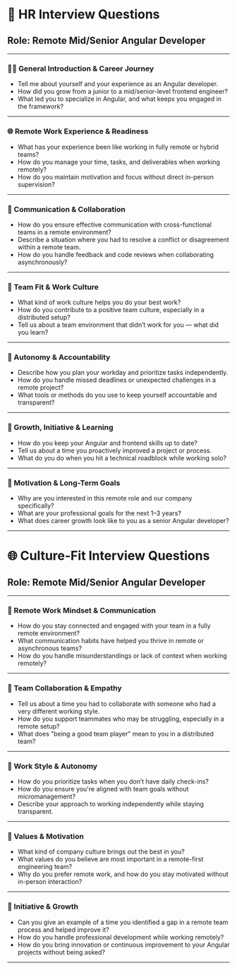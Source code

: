 # 💼 HR Interview Questions

## Role: Remote Mid/Senior Angular Developer

---

### 🧑‍💬 General Introduction & Career Journey

- Tell me about yourself and your experience as an Angular developer.
- How did you grow from a junior to a mid/senior-level frontend engineer?
- What led you to specialize in Angular, and what keeps you engaged in the framework?

---

### 🌐 Remote Work Experience & Readiness

- What has your experience been like working in fully remote or hybrid teams?
- How do you manage your time, tasks, and deliverables when working remotely?
- How do you maintain motivation and focus without direct in-person supervision?

---

### 💬 Communication & Collaboration

- How do you ensure effective communication with cross-functional teams in a remote environment?
- Describe a situation where you had to resolve a conflict or disagreement within a remote team.
- How do you handle feedback and code reviews when collaborating asynchronously?

---

### 🤝 Team Fit & Work Culture

- What kind of work culture helps you do your best work?
- How do you contribute to a positive team culture, especially in a distributed setup?
- Tell us about a team environment that didn’t work for you — what did you learn?

---

### 🧭 Autonomy & Accountability

- Describe how you plan your workday and prioritize tasks independently.
- How do you handle missed deadlines or unexpected challenges in a remote project?
- What tools or methods do you use to keep yourself accountable and transparent?

---

### 🚀 Growth, Initiative & Learning

- How do you keep your Angular and frontend skills up to date?
- Tell us about a time you proactively improved a project or process.
- What do you do when you hit a technical roadblock while working solo?

---

### 🎯 Motivation & Long-Term Goals

- Why are you interested in this remote role and our company specifically?
- What are your professional goals for the next 1–3 years?
- What does career growth look like to you as a senior Angular developer?

---

# 🌐 Culture-Fit Interview Questions

## Role: Remote Mid/Senior Angular Developer

---

### 🧠 Remote Work Mindset & Communication

- How do you stay connected and engaged with your team in a fully remote environment?
- What communication habits have helped you thrive in remote or asynchronous teams?
- How do you handle misunderstandings or lack of context when working remotely?

---

### 🤝 Team Collaboration & Empathy

- Tell us about a time you had to collaborate with someone who had a very different working style.
- How do you support teammates who may be struggling, especially in a remote setup?
- What does "being a good team player" mean to you in a distributed team?

---

### 🧭 Work Style & Autonomy

- How do you prioritize tasks when you don’t have daily check-ins?
- How do you ensure you're aligned with team goals without micromanagement?
- Describe your approach to working independently while staying transparent.

---

### 🎯 Values & Motivation

- What kind of company culture brings out the best in you?
- What values do you believe are most important in a remote-first engineering team?
- Why do you prefer remote work, and how do you stay motivated without in-person interaction?

---

### 🚀 Initiative & Growth

- Can you give an example of a time you identified a gap in a remote team process and helped improve it?
- How do you handle professional development while working remotely?
- How do you bring innovation or continuous improvement to your Angular projects without being asked?

---
